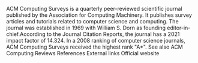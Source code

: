 ACM Computing Surveys is a quarterly peer-reviewed scientific journal
published by the Association for Computing Machinery. It publishes
survey articles and tutorials related to computer science and computing.
The journal was established in 1969 with William S. Dorn as founding
editor-in-chief.According to the Journal Citation Reports, the journal
has a 2021 impact factor of 14.324. In a 2008 ranking of computer
science journals, ACM Computing Surveys received the highest rank
\"A\*\". See also ACM Computing Reviews References External links
Official website
